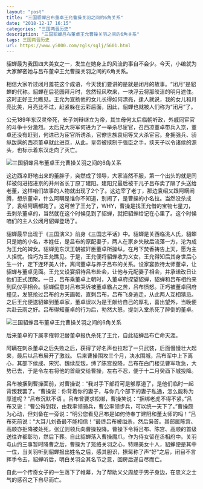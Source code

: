 ```yaml
---
layout: "post"
title: "三国貂蝉吕布董卓王允曹操关羽之间的6角关系"
date: "2018-12-17 16:15"
categories: "三国两晋历史"
description: "三国貂蝉吕布董卓王允曹操关羽之间的6角关系"
tags: 三国两晋历史
url: https://www.y5000.com/zgls/sglj/5601.html
---
```






貂蝉最为我国四大美女之一，发生在她身上的风流韵事自不会少。今天，小编就为大家解密她与吕布董卓王允曹操关羽之间的6角关系。

相信大家听过闭月羞花这个成语，今天我们要讲的是就是闭月的故事。“闭月”是貂蝉的代称。貂蝉在后花园拜月时，忽然轻风吹来，一块浮云将那皎洁的明月遮住。这时正好王允瞧见。王允为宣扬他的女儿长得如何漂亮，逢人就说，我的女儿和月亮比美，月亮比不过，赶紧躲在云彩后面，因此，貂蝉也就被人们称为“闭月”了。

公元189年东汉灵帝死，长子刘辩继立为帝，其生母何太后临朝听政，外戚同宦官的斗争十分激烈。太后兄大将军何进为了一举杀尽宦官，召西凉董卓带兵入京，董卓还没有赶到，何进已为宦官所诱杀，官僚世族袁绍等又大杀宦官。身拥强兵、骄纵跋扈的西凉董卓就此进京，从此，皇帝被挟制于强臣之手，挟天子以令诸侯的源头，也标示着东汉走向了灭亡。

![三国貂蝉吕布董卓王允曹操关羽之间的6角关系](/uploads/allimg/161121/6-16112116352G09.JPG)

这边西凉野地出来的董胖子，突然成了领导，大家当然不服，第一个出头的就是同样被何进招进京的并州省长丁原丁建阳。建阳兄最后被干儿子吕布卖了隔了头送给老董，这样咱们故事的人物就出现了2个了。这边宰了老丁，那边袁绍又跟阿瞒闹腾，想杀董卓，什么阿瞒是谁你不知道，别闹了，是曹操的小名拉。当然没杀成了，袁绍阿瞒都跑了。这可苦了王允了，WHY，曹操是找王允借的宝物七星刀，去刺杀董卓的，当然就在这个时候见到了貂蝉，就把貂蝉给记在心里了。这个时候咱们的主人公闭月貂蝉登场了。

貂蝉最早出现于《三国演义》前身《三国志平话》中。貂蝉是关西临洮人氏，貂蝉只是她的小名，本姓任，是吕布的原配妻子，两人在家乡失散后流落一方，沦为成为王允的婢女。貂蝉见东汉王朝被奸臣董卓所操纵，在月下焚香祷告上天，愿为主人担忧。恰巧为王允瞧见。于是，王允便将貂蝉收为义女，王允得知后其身世后心生一计，定下连环美人计，离间董卓与养子吕布的关系。设家宴款待太师董卓，让貂蝉与董卓见面。王允又设宴招待吕布赴会，让他与元配妻子相会，并承诺改日让他们正式团聚。一日，吕布乘董卓上朝时，入董卓府探望貂蝉，貂蝉和吕布相约来到凤仪亭相会。貂蝉假意对吕布哭诉被董卓霸占之苦，吕布愤怒。正巧被董卓回府撞见，发怒抢过吕布的方天画戟，直刺吕布，吕布飞身逃走，从此两人互相猜忌。之后王允便送貂蝉到董卓家，董卓误以为是王献给自己的厚礼，喜出望外，当晚便共赴云雨之好。吕布得知董卓的行为后，勃然大怒，提剑入堂杀死了醉倒的董卓。

![三国貂蝉吕布董卓王允曹操关羽之间的6角关系](/uploads/allimg/161121/6-161121163G05G.JPG)

后来董卓的下属李傕郭汜替董卓报仇杀死了王允，自此貂蝉吕布亡命天涯。

阿瞒在刺杀董卓之后失败之后，获得了好名声也拉起了一只武装，后面慢慢壮大起来，最后以吕布展开了激战。
后来曹操围攻三个月，决水围城，吕布军中上下离心，其部下侯成、宋宪、魏续反叛，缚了陈宫投降，吕布在白门楼见曹军攻急，大势已去，于是令左右将他的首级交给曹操，左右不忍，便于十二月癸酉下城投降。

吕布被捆到曹操面前，对曹操说：“我对手下部将可是够厚道了，是他们临时一起背叛我罢了。“曹操说：你背着你的妻子，与你几个部下的妻子私通，怎么能称为厚道呢？”吕布沉默不语
。吕布曾要求松绑，曹操笑说：“捆绑老虎不得不紧。”吕布又说：“曹公得到我，由我率领骑兵，曹公率领步兵，可以统一天下了。”曹操颇为心动，但刘备在一旁说：“明公您看见吕布是如何侍奉丁建阳和董太师的吗！”吕布死前说：“大耳儿刘备最不能相信！”最终吕布被缢杀，然后枭首。其部属陈宫、高顺亦拒降被处死，张辽则领兵向曹操投降。曹操下令将吕布、陈宫、高顺的首级送往许都彰功，然后下葬。自此貂蝉落入曹操魔爪，作为侍女留在丞相府中。关羽屯山约三事暂时降曹之后，曹操为了笼络关羽之心，特赐美女十人，貂蝉便是其中一位，当关羽听到貂蝉报出姓名之后，感其胆识，撩髯称了声“好”之后，闭目不言挥手令去，貂蝉听后，明白关羽全其名节之意，回房后遂自尽而亡。

自此一个传奇女子的一生落下了帷幕，为了帮助义父周旋于男子身边，在忠义之士气的感召之下自尽而亡。
